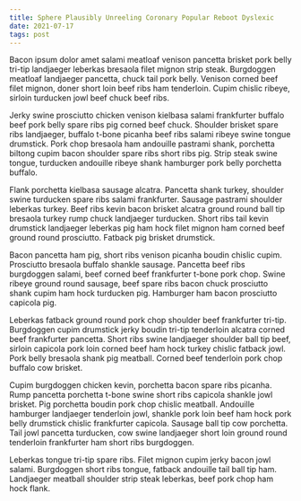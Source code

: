 ```yaml
---
title: Sphere Plausibly Unreeling Coronary Popular Reboot Dyslexic
date: 2021-07-17
tags: post
---
```


Bacon ipsum dolor amet salami meatloaf venison pancetta brisket pork belly tri-tip landjaeger leberkas bresaola filet mignon strip steak.  Burgdoggen meatloaf landjaeger pancetta, chuck tail pork belly.  Venison corned beef filet mignon, doner short loin beef ribs ham tenderloin.  Cupim chislic ribeye, sirloin turducken jowl beef chuck beef ribs.

Jerky swine prosciutto chicken venison kielbasa salami frankfurter buffalo beef pork belly spare ribs pig corned beef chuck.  Shoulder brisket spare ribs landjaeger, buffalo t-bone picanha beef ribs salami ribeye swine tongue drumstick.  Pork chop bresaola ham andouille pastrami shank, porchetta biltong cupim bacon shoulder spare ribs short ribs pig.  Strip steak swine tongue, turducken andouille ribeye shank hamburger pork belly porchetta buffalo.

Flank porchetta kielbasa sausage alcatra.  Pancetta shank turkey, shoulder swine turducken spare ribs salami frankfurter.  Sausage pastrami shoulder leberkas turkey.  Beef ribs kevin bacon brisket alcatra ground round ball tip bresaola turkey rump chuck landjaeger turducken.  Short ribs tail kevin drumstick landjaeger leberkas pig ham hock filet mignon ham corned beef ground round prosciutto.  Fatback pig brisket drumstick.

Bacon pancetta ham pig, short ribs venison picanha boudin chislic cupim.  Prosciutto bresaola buffalo shankle sausage.  Pancetta beef ribs burgdoggen salami, beef corned beef frankfurter t-bone pork chop.  Swine ribeye ground round sausage, beef spare ribs bacon chuck prosciutto shank cupim ham hock turducken pig.  Hamburger ham bacon prosciutto capicola pig.

Leberkas fatback ground round pork chop shoulder beef frankfurter tri-tip.  Burgdoggen cupim drumstick jerky boudin tri-tip tenderloin alcatra corned beef frankfurter pancetta.  Short ribs swine landjaeger shoulder ball tip beef, sirloin capicola pork loin corned beef ham hock turkey chislic fatback jowl.  Pork belly bresaola shank pig meatball.  Corned beef tenderloin pork chop buffalo cow brisket.

Cupim burgdoggen chicken kevin, porchetta bacon spare ribs picanha.  Rump pancetta porchetta t-bone swine short ribs capicola shankle jowl brisket.  Pig porchetta boudin pork chop chislic meatball.  Andouille hamburger landjaeger tenderloin jowl, shankle pork loin beef ham hock pork belly drumstick chislic frankfurter capicola.  Sausage ball tip cow porchetta.  Tail jowl pancetta turducken, cow swine landjaeger short loin ground round tenderloin frankfurter ham short ribs burgdoggen.

Leberkas tongue tri-tip spare ribs.  Filet mignon cupim jerky bacon jowl salami.  Burgdoggen short ribs tongue, fatback andouille tail ball tip ham.  Landjaeger meatball shoulder strip steak leberkas, beef pork chop ham hock flank.